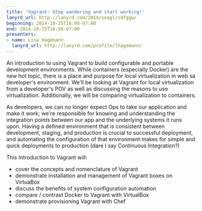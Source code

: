 ```yaml
---
title: 'Vagrant: Stop wandering and start working!'
lanyrd_url: http://lanyrd.com/2014/seagl/sdfggw/
beginning: 2014-10-25T16:00-07:00
end: 2014-10-25T16:50-07:00
presenters:
- name: Lisa Hagemann
  lanyrd_url: http://lanyrd.com/profile/lhagemann/
---
```


An introduction to using Vagrant to build configurable and portable development environments. While containers (especially Docker) are the new hot topic, there is a place and purpose for local virtualization in web sa developer's environment. We'll be looking at Vagrant for local virtualization from a developer's POV as well as discussing the reasons to use virtualization. Additionally, we will be comparing virtualization to containers.

As developers, we can no longer expect Ops to take our application and make it work; we're responsible for knowing and understanding the integration points between our app and the underlying systems it runs upon. Having a defined environment that is consistent between development, staging, and production is crucial to successful deployment, and automating the configuration of that environment makes for simple and quick deployments to production (dare I say Continuous Integration?)

This Introduction to Vagrant will:

* cover the concepts and nomenclature of Vagrant
* demonstrate installation and management of Vagrant boxes on VirtuaBox
* discuss the benefits of system configuration automation
* compare / contrast Docker to Vagrant with VirtualBox
* demonstrate provisioning Vagrant with Chef
